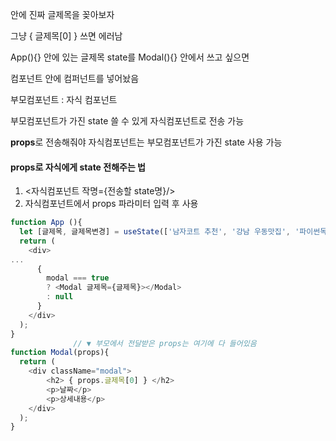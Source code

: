 <Modal> 안에 진짜 글제목을 꽂아보자

그냥 { 글제목[0] } 쓰면 에러남

 App(){} 안에 있는 글제목 state를 Modal(){} 안에서 쓰고 싶으면

<App> 컴포넌트 안에 <Modal> 컴퍼넌트를 넣어놨음 

부모컴포넌트 : 자식 컴포넌트

부모컴포넌트가 가진 state 쓸 수 있게 자식컴포넌트로 전송 가능

**props**로 전송해줘야 자식컴포넌트는 부모컴포넌트가 가진 state 사용 가능



#### props로 자식에게 state 전해주는 법

1. <자식컴포넌트 작명={전송할 state명}/>
2. 자식컴포넌트에서 props 파라미터 입력 후 사용

```js
function App (){
  let [글제목, 글제목변경] = useState(['남자코트 추천', '강남 우동맛집', '파이썬독학']);
  return (
    <div>
...
      {
        modal === true 
        ? <Modal 글제목={글제목}></Modal> 
        : null
      }
    </div>
  );
}
   			  // ▼ 부모에서 전달받은 props는 여기에 다 들어있음
function Modal(props){
  return (
    <div className="modal">
        <h2> { props.글제목[0] } </h2>
        <p>날짜</p>
        <p>상세내용</p>
    </div>
  );
}
```

